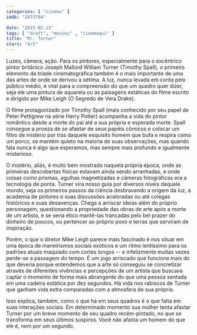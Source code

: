 ```yaml
---
categories: [ "cinema" ]
imdb: "2473794"

date: "2015-02-22"
tags: [ "draft", "movies" , "cinemaqui" ]
title: "Mr. Turner"
stars: "4/5"
---
```

Luzes, câmera, ação. Para os pintores, especialmente para o excêntrico pintor britânico Joseph Mallord William Turner (Timothy Spall), o primeiro elemento da tríade cinematográfica também é o mais importante de uma das artes de onde se derivou a sétima. A luz, nunca levada em conta pelo público médio, é vital para a compreensão do que um quadro quer dizer, seja ele uma pintura de aquarela ou as paisagens estáticas do filme escrito e dirigido por Mike Leigh (O Segredo de Vera Drake).

O filme protagonizado por Timothy Spall (mais conhecido por seu papel de Peter Pettigrew na série Harry Potter) acompanha a vida do pintor romântico desde a morte do pai até a sua própria e esperada morte. Spall consegue a proeza de se afastar de seus papéis cômicos e colocar um filtro de mistério por trás daquele esquisito homem que bufa e respira como um porco, se mantém quieto na maioria de suas observações, mas quando fala nunca é algo que esperamos, mas sempre mais profundo e igualmente misterioso.

O mistério, aliás, é muito bem mostrado naquela própria época, onde as primeiras descobertas físicas estavam ainda sendo arranhadas, e onde coisas como prismas, agulhas magnetizadas e câmeras fotográficas era a tecnologia de ponta. Turner vira nosso guia por diversos níveis daquele mundo, seja os primeiros passos da ciência desbravando a origem da luz, a academia de pintores e suas discussões acaloradas ou até colegas históricos e suas desavenças. Chega a arriscar ideias além do próprio personagem, questionando a propriedade das obras de arte após a morte de um artista, e se seria ético mantê-las trancadas pelo bel prazer do dinheiro de poucos, ou pertencer ao próprio povo e terras que serviram de inspiração.

Porém, o que o diretor Mike Leigh parece mais fascinado é nos situar em uma época de maneirismos sociais exóticos e um ritmo lentíssimo para os padrões atuais maquiado com cortes longos -- e infelizmente muitas vezes perde-se a passagem do tempo. É um jogo arriscado que funciona mais do que deveria porque entendemos que a arte só conseguiu se concretizar através de diferentes vivências e percepções de um artista que buscava captar o momento de forma mais abrangente do que uma pessoa sentada em uma cadeira estática por dez segundos. Há vida nos rabiscos de Turner que ganham vida extra comparadas com a atmosfera de sua própria.

Isso explica, também, como o que há em seus quadros é o que falta em suas interações sociais. Em determinado momento sua mulher tenta afastar Turner por um breve momento de seu quadro recém-pintado, no que se transforma em seus últimos suspiros. Você não afasta um homem do que ele é, nem por um segundo.
